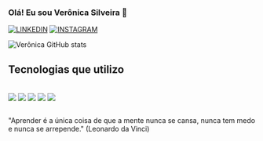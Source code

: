 ### Olá! Eu sou Verônica Silveira 👋

[![LINKEDIN](https://img.shields.io/badge/LinkedIn-0077B5?style=for-the-badge&logo=linkedin&logoColor=white)](https://www.linkedin.com/in/veronicasgc/)
[![INSTAGRAM](https://img.shields.io/badge/Instagram-E4405F?style=for-the-badge&logo=instagram&logoColor=white)](https://www.instagram.com/veronicasgc30/)

![Verônica GitHub stats](https://github-readme-stats.vercel.app/api?username=veronicasgc&show_icons=true&theme=blue-green)

## Tecnologias que utilizo

<div style="display: inline_block"><br/>
<img align="center" src="https://img.shields.io/badge/HTML5-E34F26?style=for-the-badge&logo=html5&logoColor=white"> 
<img align="center" src="https://img.shields.io/badge/JavaScript-F7DF1E?style=for-the-badge&logo=javascript&logoColor=black"> 
<img align="center" src="https://img.shields.io/badge/CSS-239120?&style=for-the-badge&logo=css3&logoColor=white"> 
<img align="center" src="https://img.shields.io/badge/React-20232A?style=for-the-badge&logo=react&logoColor=61DAFB"> 
<img align="center" src="https://img.shields.io/badge/PostgreSQL-316192?style=for-the-badge&logo=postgresql&logoColor=white"> 
<!-- <img align="center" src=""> 
<img align="center" src="">  -->
 </div><br/>

"Aprender é a única coisa de que a mente nunca se cansa, nunca tem medo e nunca se arrepende." (Leonardo da Vinci)
